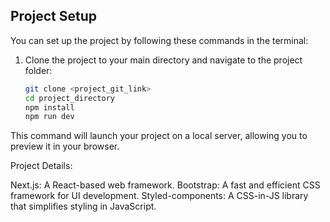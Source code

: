 ## Project Setup

You can set up the project by following these commands in the terminal:

1. Clone the project to your main directory and navigate to the project folder:

   ```bash
   git clone <project_git_link>
   cd project_directory
   npm install
   npm run dev
This command will launch your project on a local server, allowing you to preview it in your browser.

Project Details:

Next.js: A React-based web framework.
Bootstrap: A fast and efficient CSS framework for UI development.
Styled-components: A CSS-in-JS library that simplifies styling in JavaScript.
